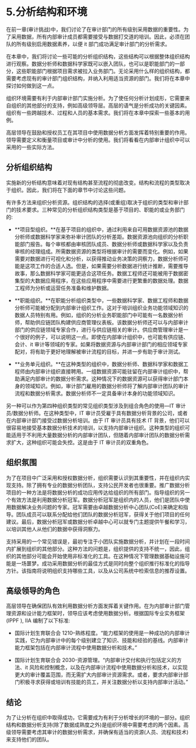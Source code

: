 # 5.分析结构和环境

在前一章(审计挑战)中，我们讨论了在审计部门的所有级别采用数据的重要性。为了采用数据，所有内部审计成员都需要接受与数据打交道的培训。因此，必须在团队的所有级别启用数据素养，以便 it 部门成功满足审计部门的分析需求。

在本章中，我们将讨论一些可能的分析组织结构，这些结构可以根据整体组织结构进行观察。数据分析师和数据科学家既可以嵌入团队，也可以是职能部门的一部分，这些职能部门根据项目需求被拉入业务部门。无论采用什么样的组织结构，都需要考虑现有的审计部门组织结构，并纳入利用适当资源的部门。我们将在本章中探讨如何做到这一点。

组织环境需要有利于内部审计部门实施分析。为了使任何分析计划成形，它需要来自组织的其他部分的支持，例如高级领导层。高层的语气是分析成功的关键因素。组织有一些跨越技术、过程和人员的基本需求。我们将在本章中探索一些基本的用例。

高层领导在鼓励和授权员工在其项目中使用数据分析方面发挥着特别重要的作用。领导需要定义和衡量项目或审计中分析的使用。我们将看看在内部审计组织中可以采用的一些实际方法。

## 分析组织结构

实施新的分析结构意味着对现有结构甚至流程的彻底改变。结构和流程的类型取决于组织。因此，我们将在下面的章节中讨论这些问题。

有许多方法来组织分析资源。组织结构的选择(或重组)取决于组织的类型和审计部门的技术要求。三种常见的分析组织结构类型是基于项目的、职能的或业务部门的:

*   **项目型组织。**在基于项目的组织中，通过利用来自可用数据资源池的数据分析师或数据科学家来弥补审计团队的分析差距。数据资源池向组织的分析职能部门报告。每个审核都由审核团队成员、数据分析师或数据科学家以及负责审核的经理组成。所需数据资源的类型将根据审计的需要而变化。例如，如果需要对数据进行可视化和分析，以获得推动业务决策的洞察力，数据分析师可能是这项工作的合适人选。但是，如果需要分析数据进行统计推断，需要推导故事，那么数据科学家可能更适合这项任务。数据工程师还可能被用于数据密集型的大数据应用程序，在这些应用程序中需要进行更繁重的数据处理。数据工程师为分析或运营任务准备和维护数据。

*   **职能组织。**在职能分析组织类型中，一些数据科学家、数据工程师和数据分析师可能被分配到内部审计组织工作。这对于培训组织业务功能领域知识的数据人员特别有用。例如，组织的分析业务职能部门中可能有一名数据分析师，帮助供应链团队构建供应商管理仪表板。该数据分析师还可以与内部审计部门的供应链领域专家合作，进行与供应链相关的审计。供应商管理审计是一个很好的例子，可以说明这一点。即使在内部审计组织中，也可能有供应链、会计、it 审计等领域的专家。如果将数据资源与内部审计部门的相应领域专家配对，将有助于更好地理解被审计流程的目标，并进一步有助于审计测试。

*   **业务单元组织。**在这种类型的组织中，数据分析师、数据科学家和数据工程师由内部审计组织直接聘用。一组数据资源可能驻留在内部审计组织中，帮助满足内部审计的数据分析需求。这种情况下的数据资源可以获得审计部门本身的领域知识。例如，审计部门雇用的数据分析师将了解内部审计团队的审计流程和数据分析需求。数据分析师不一定具备审计本身的功能领域知识。

另一种可以作为第四种组织类型的常见组织类型涉及到组合角色的使用—IT 审计员/数据分析师。在这种类型中，IT 审计员受雇于具有数据分析背景的公司，或者在内部审计部门接受过数据分析培训。由于 IT 审计员具有技术 IT 背景，他们可以很容易地接受基本数据分析技术的培训，以支持内部审计组织。这种类型的组织可能适用于不利用大量数据分析的内部审计团队，但随着内部审计团队的数据分析需求扩大，这种组织可能会失控。这是由于 IT 审计员的双重角色。

## 组织氛围

为了在项目中广泛采用和授权数据分析，组织需要认识到其重要性，并在组织内实现支持。除了拥有专业的数据分析团队，支持公民开发者也很重要。推广数据分析项目的一种方法是将数据分析的成功应用传达给组织的所有部门。指导组织的另一个有效方法是利用数据分析冠军。数据分析冠军是组织内的人员，他们是团队中使用数据解决业务问题的专家。冠军需要由卓越数据分析中心团队(CoE)来确定和指导。团队成员可以联系分配给他们团队的数据分析冠军，获得关于他们项目的任何建议。最后，数据分析冠军或数据分析卓越中心可以就专门主题提供午餐和学习，以培训其他人从他们的数据中获得洞察力。

支持采用的一个常见错误是，最初专注于小团队实施数据分析，并计划在一段时间内扩展到组织的其他部分。这种方法的问题是，组织提供的支持不统一，因此，组织的其他部分可能会开始使用非标准化的工具。在这种情况下管理数据基础设施可能是一场噩梦。成功采用数据分析的最佳方式是同时向整个组织推行标准化的指导方针。该指南将说明组织支持哪些工具，以及从公司系统中检索信息的推荐设置。

## 高级领导的角色

高层领导在确保团队有效利用数据分析方面发挥着关键作用。在为内部审计部门管理资源和设计能力框架时，领导应该考虑使用数据分析。根据国际专业实务框架(IPPF ), IIA 编制了以下标准:

*   国际计划生育联合会 1210–熟练程度。“能力框架的使用是一种成功的内部审计实践，它为内部审计中的每个级别建立了知识、技能和经验的基线。内部审计能力框架包括在内部审计流程中使用数据分析和技术。”

*   国际计划生育联合会 2030-资源管理。“内部审计交付和执行包括定义的方法、it 风险和控制概念，以及在内部审计流程中使用数据分析和技术，以实现更大的审计覆盖范围，而无需扩大内部审计资源需求。或者，要求内部审计部门积极寻求获得或培训有技能的员工，并关注数据分析以支持内部审计活动。”

## 结论

为了让分析在组织中取得成功，它需要成为有利于分析增长的环境的一部分。组织结构和数据分析支持(除了数据成熟度之外)是组织环境中需要考虑的两个因素。高级领导需要考虑其审计的数据分析需求，并确保有适当的资源(人员、流程和技术)来支持他们的团队。